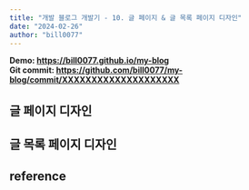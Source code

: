 ```yaml
---
title: "개발 블로그 개발기 - 10. 글 페이지 & 글 목록 페이지 디자인"
date: "2024-02-26"
author: "bill0077"
---
```


**Demo: https://bill0077.github.io/my-blog  
Git commit: https://github.com/bill0077/my-blog/commit/XXXXXXXXXXXXXXXXXXXX**

## 글 페이지 디자인 

## 글 목록 페이지 디자인

## reference